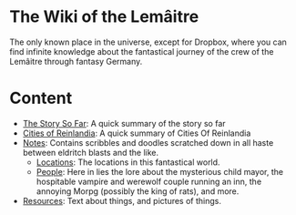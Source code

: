 <!-- TITLE: The Wiki of the Lemâitre -->
<!-- SUBTITLE: Tidbits, nibbles, and ounces of very important information about the people of the Lemâitre -->

# The Wiki of the Lemâitre
The only known place in the universe, except for Dropbox, where you can find infinite knowledge about the fantastical journey of the crew of the Lemâitre through fantasy Germany.
# Content
* [The Story So Far](/the-story-so-far): A quick summary of the story so far
* [Cities of Reinlandia](/cities-of-reinlandia): A quick summary of Cities Of Reinlandia
* [Notes](/notes): Contains scribbles and doodles scratched down in all haste between eldritch blasts and the like.
	* [Locations](/notes/locations): The locations in this fantastical world.
	* [People](/notes/people): Here in lies the lore about the mysterious child mayor, the hospitable vampire and werewolf couple running an inn, the annoying Morpg (possibly the king of rats), and more.
* [Resources](/resources): Text about things, and pictures of things.